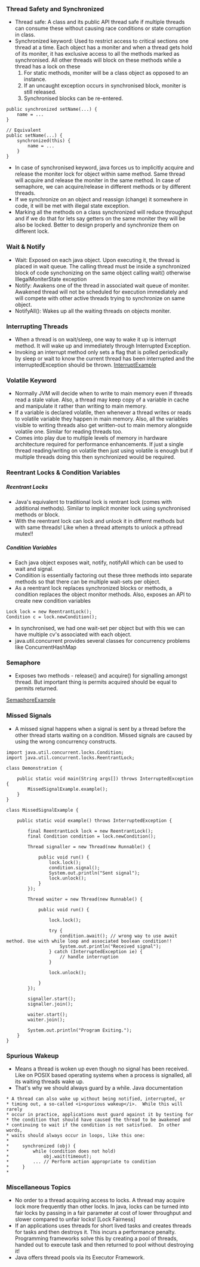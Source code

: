 ### Thread Safety and Synchronized

- Thread safe: A class and its public API thread safe if multiple threads can consume these without causing race conditions or state corruption in class.
- Synchronized keyword: Used to restrict access to critical sections one thread at a time. Each object has a moniter and when a thread gets hold of its moniter, it has exclusive access to all the methods marked as synchronised. All other threads will block on these methods while a thread has a lock on these
    1. For static methods, moniter will be a class object as opposed to an instance.
    2. If an uncaught exception occurs in synchronised block, moniter is still released.
    3. Synchronised blocks can be re-entered.

```
public synchronized setName(...) {
    name = ...
}

// Equivalent
public setName(...) {
    synchronized(this) {
        name = ...
    }
}
```

- In case of synchronised keyword, java forces us to implicitly acquire and release the moniter lock for object within same method. Same thread will acquire and release the moniter in the same method. In case of semaphore, we can acquire/release in different methods or by different threads.
- If we synchronize on an object and reassign (change) it somewhere in code, it will be met with illegal state exception.
- Marking all the methods on a class synchronized will reduce throughput and if we do that for lets say getters on the same moniter they will be also be locked. Better to design properly and synchronize them on different lock.

### Wait & Notify

- Wait: Exposed on each java object. Upon executing it, the thread is placed in wait queue. The calling thread must be inside a synchronized block of code synchonizing on the same object calling wait() otherwise IllegalMoniterState exception
- Notify: Awakens one of the thread in associated wait queue of moniter. Awakened thread will not be scheduled for execution immediately and will compete with other active threads trying to synchronize on same object.
- NotifyAll(): Wakes up all the waiting threads on objects moniter.

### Interrupting Threads

- When a thread is on wait/sleep, one way to wake it up is interrupt method. It will wake up and immediately through Interrupted Exception.
- Invoking an interrupt method only sets a flag that is polled periodically by sleep or wait to know the current thread has been interrupted and the interruptedException should be thrown.
[InterruptExample]()

### Volatile Keyword

- Normally JVM will decide when to write to main memory even if threads read a stale value. Also, a thread may keep copy of a variable in cache and manipulate it rather than writing to main memory.
- If a variable is declared volatile, then whenever a thread writes or reads to volatile variable they happen in main memory. Also, all the variables visible to writing threads also get written-out to main memory alongside volatile one. Similar for reading threads too.
- Comes into play due to multiple levels of memory in hardware architecture required for performance enhancements. If just a single thread reading/writing on volatile then just using volatile is enough but if multiple threads doing this then synchronized would be required.

### Reentrant Locks & Condition Variables

##### Reentrant Locks
- Java's equivalent to traditional lock is rentrant lock (comes with additional methods). Similar to implicit moniter lock using synchronised methods or block.
- With the reentrant lock can lock and unlock it in differnt methods but with same threads! Like when a thread attempts to unlock a pthread mutex!!

##### Condition Variables
- Each java object exposes wait, notify, notifyAll which can be used to wait and signal.
- Condiition is essentially factoring out these three methods into separate methods so that there can be multiple wait-sets per object. 
- As a reentrant lock replaces synchronized blocks or methods, a condition replaces the object monitor methods. Also, exposes an API to create new condition variables

```
Lock lock = new ReentrantLock();
Condition c = lock.newCondition();
```
- In synchronised, we had one wait-set per object but with this we can have multiple cv's associated with each object.
- java.util.concurrent provides several classes for concurrency problems like ConcurrentHashMap

### Semaphore

- Exposes two methods - release() and acquire() for signalling amongst thread. But important thing is permits acquired should be equal to permits returned.

[SemaphoreExample]()

### Missed Signals

- A missed signal happens when a signal is sent by a thread before the other thread starts waiting on a condition. Missed signals are caused by using the wrong concurrency constructs. 

```
import java.util.concurrent.locks.Condition;
import java.util.concurrent.locks.ReentrantLock;

class Demonstration {

    public static void main(String args[]) throws InterruptedException {
        MissedSignalExample.example();
    }
}

class MissedSignalExample {

    public static void example() throws InterruptedException {

        final ReentrantLock lock = new ReentrantLock();
        final Condition condition = lock.newCondition();

        Thread signaller = new Thread(new Runnable() {

            public void run() {
                lock.lock();
                condition.signal();
                System.out.println("Sent signal");
                lock.unlock();
            }
        });

        Thread waiter = new Thread(new Runnable() {

            public void run() {

                lock.lock();

                try {
                    condition.await(); // wrong way to use await method. Use with while loop and associated boolean condition!!
                    System.out.println("Received signal");
                } catch (InterruptedException ie) {
                    // handle interruption
                }

                lock.unlock();

            }
        });

        signaller.start();
        signaller.join();

        waiter.start();
        waiter.join();

        System.out.println("Program Exiting.");
    }
}
```

### Spurious Wakeup

- Means a thread is woken up even though no signal has been received. Like on POSIX based operating systems when a process is signalled, all its waiting threads wake up.
- That's why we should always guard by a while. Java documentation
```
* A thread can also wake up without being notified, interrupted, or
* timing out, a so-called <i>spurious wakeup</i>.  While this will rarely
* occur in practice, applications must guard against it by testing for
* the condition that should have caused the thread to be awakened and
* continuing to wait if the condition is not satisfied.  In other words,
* waits should always occur in loops, like this one:
* 
*     synchronized (obj) {
*         while (condition does not hold)
*             obj.wait(timeout);
*         ... // Perform action appropriate to condition
*     }
*
```

### Miscellaneous Topics

- No order to a thread acquiring access to locks. A thread may acquire lock more frequently than other locks. In java, locks can be turned into fair locks by passing in a fair parameter at cost of lower throughput and slower compared to unfair locks! [Lock Fairness]
- If an applications uses threads for short lived tasks and creates threads for tasks and then destroys it. This incurs a performance penalty. Programming frameworks solve this by creating a pool of threads, handed out to execute task and then returned to pool without destroying it!
- Java offers thread pools via its Executor Framework.